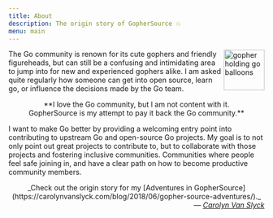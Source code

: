 ```yaml
---
title: About
description: The origin story of GopherSource 💥
menu: main
---
```


<img alt="gopher holding go balloons" src="/img/go-balloons.png" width="80" align="right" />

The Go community is renown for its cute gophers and friendly figureheads, but
can still be a confusing and intimidating area to jump into for new and
experienced gophers alike. I am asked quite regularly how someone can get into
open source, learn go, or influence the decisions made by the Go team.

<center>
  **I love the Go community, but I am not content with it.<br/>GopherSource is my attempt
  to pay it back the Go community.**
</center>

I  want to make Go better by providing a welcoming entry point into contributing
to upstream Go and open-source Go projects. My goal is to not only point out great
projects to contribute to, but to collaborate with those projects and fostering inclusive
communities. Communities where people feel safe joining in, and have a clear path on how to
become productive community members.

<center>
_Check out the origin story for my
[Adventures in GopherSource](https://carolynvanslyck.com/blog/2018/06/gopher-source-adventures/)._
</center>

<div style="text-align: right; font-style: italic">
&mdash; <a href="https://carolynvanslyck.com">Carolyn Van Slyck</a>
</div>
